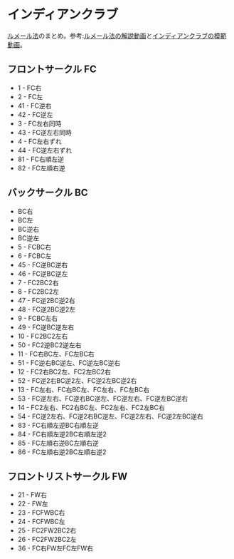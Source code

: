 # インディアンクラブ

[ルメール法](https://www.amazon.co.jp/dp/B01NBP5UXR)のまとめ。参考:[ルメール法の解説動画](https://youtube.com/playlist?list=PL5jvmrhm1ZVZJXR7kfl760dicnM4WyQqF)と[インディアンクラブの模範動画](https://youtube.com/playlist?list=PLdShU9ne64kztNs5SXakPsXZqI8YaqBwA)。

## フロントサークル FC
- 1 - FC右
- 2 - FC左
- 41 - FC逆右
- 42 - FC逆左
- 3 - FC左右同時
- 43 - FC逆左右同時
- 4 - FC左右ずれ
- 44 - FC逆左右ずれ
- 81 - FC右順左逆
- 82 - FC左順右逆

## バックサークル BC
- BC右
- BC左
- BC逆右
- BC逆左
- 5 - FCBC右
- 6 - FCBC左
- 45 - FC逆BC逆右
- 46 - FC逆BC逆左
- 7 - FC2BC2右
- 8 - FC2BC2左
- 47 - FC逆2BC逆2右
- 48 - FC逆2BC逆2左
- 9 - FCBC左右
- 49 - FC逆BC逆左右
- 10 - FC2BC2左右
- 50 - FC2逆BC2逆左右
- 11 - FC右BC左、FC左BC右
- 51 - FC逆右BC逆左、FC逆左BC逆右
- 12 - FC2右BC2左、FC2左BC2右
- 52 - FC逆2右BC逆2左、FC逆2左BC逆2右
- 13 - FC左右、FC右BC左、FC左右、FC左BC右
- 53 - FC逆左右、FC逆右BC逆左、FC逆左右、FC逆左BC逆右
- 14 - FC2左右、FC2右BC左、FC2左右、FC2左BC右
- 54 - FC逆2左右、FC逆2右BC逆左、FC逆2左右、FC逆2左BC逆右
- 83 - FC右順左逆BC右順左逆
- 84 - FC右順左逆2BC右順左逆2
- 85 - FC左順右逆BC左順右逆
- 86 - FC左順右逆2BC左順右逆2

## フロントリストサークル FW
- 21 - FW右
- 22 - FW左
- 23 - FCFWBC右
- 24 - FCFWBC左
- 25 - FC2FW2BC2右
- 26 - FC2FW2BC2左
- 36 - FC右FW左FC左FW右
